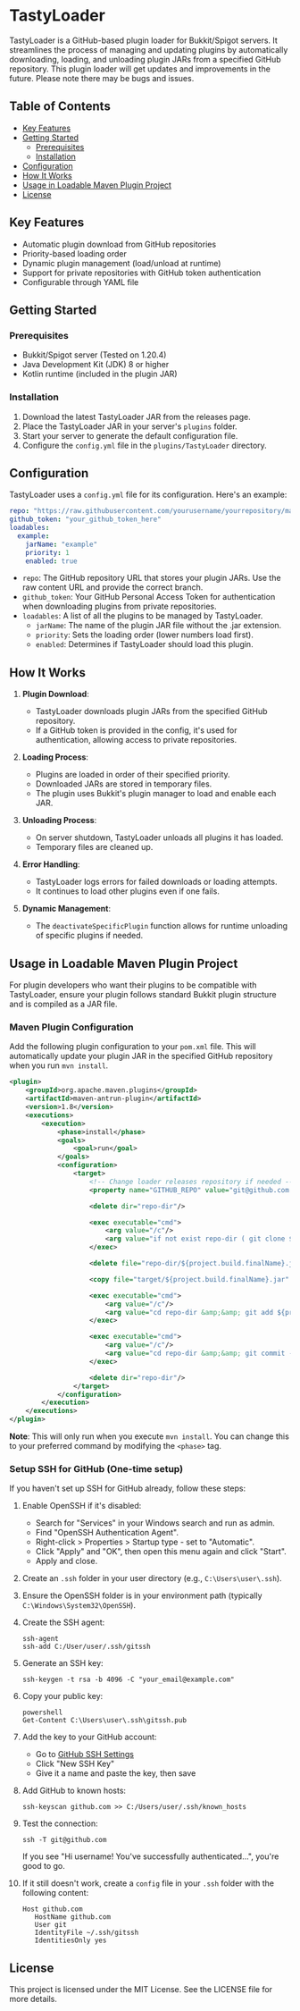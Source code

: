 # TastyLoader

TastyLoader is a GitHub-based plugin loader for Bukkit/Spigot servers. It streamlines the process of managing and updating plugins by automatically downloading, loading, and unloading plugin JARs from a specified GitHub repository. This plugin loader will get updates and improvements in the future. Please note there may be bugs and issues.

## Table of Contents
- [Key Features](#key-features)
- [Getting Started](#getting-started)
  - [Prerequisites](#prerequisites)
  - [Installation](#installation)
- [Configuration](#configuration)
- [How It Works](#how-it-works)
- [Usage in Loadable Maven Plugin Project](#usage-in-loadable-maven-plugin-project)
- [License](#license)

## Key Features

- Automatic plugin download from GitHub repositories
- Priority-based loading order
- Dynamic plugin management (load/unload at runtime)
- Support for private repositories with GitHub token authentication
- Configurable through YAML file

## Getting Started

### Prerequisites

- Bukkit/Spigot server (Tested on 1.20.4)
- Java Development Kit (JDK) 8 or higher
- Kotlin runtime (included in the plugin JAR)

### Installation

1. Download the latest TastyLoader JAR from the releases page.
2. Place the TastyLoader JAR in your server's `plugins` folder.
3. Start your server to generate the default configuration file.
4. Configure the `config.yml` file in the `plugins/TastyLoader` directory.

## Configuration

TastyLoader uses a `config.yml` file for its configuration. Here's an example:

```yaml
repo: "https://raw.githubusercontent.com/yourusername/yourrepository/main"
github_token: "your_github_token_here"
loadables:
  example:
    jarName: "example"
    priority: 1
    enabled: true
```

- `repo`: The GitHub repository URL that stores your plugin JARs. Use the raw content URL and provide the correct branch.
- `github_token`: Your GitHub Personal Access Token for authentication when downloading plugins from private repositories.
- `loadables`: A list of all the plugins to be managed by TastyLoader.
  - `jarName`: The name of the plugin JAR file without the .jar extension.
  - `priority`: Sets the loading order (lower numbers load first).
  - `enabled`: Determines if TastyLoader should load this plugin.

## How It Works

1. **Plugin Download**: 
   - TastyLoader downloads plugin JARs from the specified GitHub repository.
   - If a GitHub token is provided in the config, it's used for authentication, allowing access to private repositories.

2. **Loading Process**: 
   - Plugins are loaded in order of their specified priority.
   - Downloaded JARs are stored in temporary files.
   - The plugin uses Bukkit's plugin manager to load and enable each JAR.

3. **Unloading Process**: 
   - On server shutdown, TastyLoader unloads all plugins it has loaded.
   - Temporary files are cleaned up.

4. **Error Handling**: 
   - TastyLoader logs errors for failed downloads or loading attempts.
   - It continues to load other plugins even if one fails.

5. **Dynamic Management**: 
   - The `deactivateSpecificPlugin` function allows for runtime unloading of specific plugins if needed.

## Usage in Loadable Maven Plugin Project

For plugin developers who want their plugins to be compatible with TastyLoader, ensure your plugin follows standard Bukkit plugin structure and is compiled as a JAR file.

### Maven Plugin Configuration

Add the following plugin configuration to your `pom.xml` file. This will automatically update your plugin JAR in the specified GitHub repository when you run `mvn install`.

```xml
<plugin>
    <groupId>org.apache.maven.plugins</groupId>
    <artifactId>maven-antrun-plugin</artifactId>
    <version>1.8</version>
    <executions>
        <execution>
            <phase>install</phase>
            <goals>
                <goal>run</goal>
            </goals>
            <configuration>
                <target>
                    <!-- Change loader releases repository if needed -->
                    <property name="GITHUB_REPO" value="git@github.com:Tc554/loader-releases"/>

                    <delete dir="repo-dir"/>

                    <exec executable="cmd">
                        <arg value="/c"/>
                        <arg value="if not exist repo-dir ( git clone ${GITHUB_REPO} repo-dir ) else ( cd repo-dir &amp;&amp; git pull ${GITHUB_REPO} &amp;&amp; cd .. )"/>
                    </exec>

                    <delete file="repo-dir/${project.build.finalName}.jar"/>

                    <copy file="target/${project.build.finalName}.jar" tofile="repo-dir/${project.build.finalName}.jar"/>

                    <exec executable="cmd">
                        <arg value="/c"/>
                        <arg value="cd repo-dir &amp;&amp; git add ${project.build.finalName}.jar"/>
                    </exec>

                    <exec executable="cmd">
                        <arg value="/c"/>
                        <arg value="cd repo-dir &amp;&amp; git commit -m &quot;Updated jar&quot; &amp;&amp; git push ${GITHUB_REPO}"/>
                    </exec>

                    <delete dir="repo-dir"/>
                </target>
            </configuration>
        </execution>
    </executions>
</plugin>
```

**Note**: This will only run when you execute `mvn install`. You can change this to your preferred command by modifying the `<phase>` tag.

### Setup SSH for GitHub (One-time setup)

If you haven't set up SSH for GitHub already, follow these steps:

1. Enable OpenSSH if it's disabled:
   - Search for "Services" in your Windows search and run as admin.
   - Find "OpenSSH Authentication Agent".
   - Right-click > Properties > Startup type - set to "Automatic".
   - Click "Apply" and "OK", then open this menu again and click "Start".
   - Apply and close.

2. Create an `.ssh` folder in your user directory (e.g., `C:\Users\user\.ssh`).

3. Ensure the OpenSSH folder is in your environment path (typically `C:\Windows\System32\OpenSSH`).

4. Create the SSH agent:
   ```
   ssh-agent
   ssh-add C:/User/user/.ssh/gitssh
   ```

5. Generate an SSH key:
   ```
   ssh-keygen -t rsa -b 4096 -C "your_email@example.com"
   ```

6. Copy your public key:
   ```
   powershell
   Get-Content C:\Users\user\.ssh\gitssh.pub
   ```

7. Add the key to your GitHub account:
   - Go to [GitHub SSH Settings](https://github.com/settings/keys)
   - Click "New SSH Key"
   - Give it a name and paste the key, then save

8. Add GitHub to known hosts:
   ```
   ssh-keyscan github.com >> C:/Users/user/.ssh/known_hosts
   ```

9. Test the connection:
   ```
   ssh -T git@github.com
   ```
   If you see "Hi username! You've successfully authenticated...", you're good to go.

10. If it still doesn't work, create a `config` file in your `.ssh` folder with the following content:
    ```
    Host github.com
       HostName github.com
       User git
       IdentityFile ~/.ssh/gitssh
       IdentitiesOnly yes
    ```

## License

This project is licensed under the MIT License. See the LICENSE file for more details.
